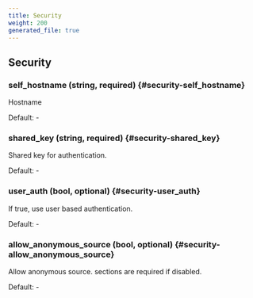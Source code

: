 ```yaml
---
title: Security
weight: 200
generated_file: true
---
```


## Security

### self_hostname (string, required) {#security-self_hostname}

Hostname<br>

Default: -

### shared_key (string, required) {#security-shared_key}

Shared key for authentication.<br>

Default: -

### user_auth (bool, optional) {#security-user_auth}

If true, use user based authentication.<br>

Default: -

### allow_anonymous_source (bool, optional) {#security-allow_anonymous_source}

Allow anonymous source. <client> sections are required if disabled.<br>

Default: -


